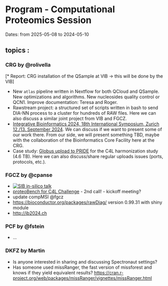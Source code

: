 # Program - Computational Proteomics Session


Dates: from 2025-05-08 to 2024-05-10<br>


## topics :

### CRG by @rolivella

[* Report: CRG installation of the QSample at VIB -> this will be done by the VIB]
* New `atlas` pipeline written in Nextflow for both QCloud and QSample. New optimizations and algorithms. New nucleosides quality control or QCN1. Improve documentation: Teresa and Roger. 
* Rawstream project: a structured set of scripts written in bash to send DIA-NN process to a cluster for hundreds of RAW files. Here we can also discuss a similar joint project from VIB and FGCZ. 
* [Integrative Bioinformatics 2024, 18th International Symposium, Zurich 12./13. September 2024](http://ib2024.ch). We can discuss if we want to present some of our work there. From our side, we will present something TBD, maybe with the collaboration of the Bioinformatics Core Facility here at the CRG.  
* Case study: [Globus upload to PRIDE](https://www.ebi.ac.uk/pride/markdownpage/globus) for the C4L harmonization study (4.6 TB). Here we can also discuss/share regular uploads issues (ports, protocols, etc.). 


### FGCZ by @cpanse
* [![SIB in-silico talk](https://img.youtube.com/vi/acDiXq2xbOw/1.jpg)](https://www.youtube.com/watch?v=acDiXq2xbOw)
* [proteoBench for C4L Challenge](http://fgcz-ms.uzh.ch/~cpanse/202403_C4LChallengeProject-proteomics-proteoBench.pdf)  - 2nd call! - kickoff meeting?
* update compMSI @fgcz
* https://bioconductor.org/packages/rawDiag/ version 0.99.31 with shiny module
* http://ib2024.ch 

### PCF by @fstein
* ...

### DKFZ by Martin
* Is anyone interested in sharing  and discussing Spectronaut settings?
* Has someone used missRanger, the fast version of missforest and knows if they yield equivalent results?
https://cran.r-project.org/web/packages/missRanger/vignettes/missRanger.html


